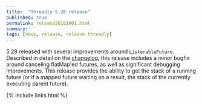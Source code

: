 ```yaml
---
title:  "Threadly 5.28 release"
published: true
permalink: release20181001.html
summary: 
tags: [news, release, release-threadly]
---
```


5.28 released with several improvements around `ListenableFuture`.  Described in detail on the <a href="https://github.com/threadly/threadly/releases/tag/release-5.28">changelog</a>, this release includes a minor bugfix around canceling flatMap'ed futures, as well as significant debugging improvements.  This release provides the ability to get the stack of a running future (or if a mapped future waiting on a result, the stack of the currently executing parent future).</p>

{% include links.html %}
